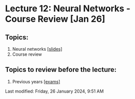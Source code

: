 # Lecture 12: Neural Networks - Course Review [Jan 26]

## Topics:

1. Neural networks [[slides]](05_neural_nets.pdf)
2. Course review

## Topics to review before the lecture:

1. Previous years [[exams]](../../exams)

Last modified: Friday, 26 January 2024, 9:51 AM
